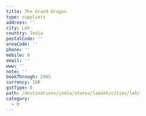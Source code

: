 ```yaml
---
title: The Grand Dragon
type: suppliers
address: ''
city: Leh
country: India
postalCode: ''
areaCode: ''
phone: ''
mobile: 0
email: ''
www: ''
note: ''
bookThrough: 2465
currency: INR
gstType: 0
path: /destinations/india/states/ladakh/cities/leh/
category:
  - H
---
```


